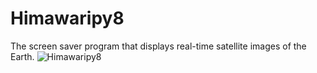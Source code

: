 # Himawaripy8
The screen saver program that displays real-time satellite images of the Earth.
 ![Himawaripy8](./imawaripy8.png)
